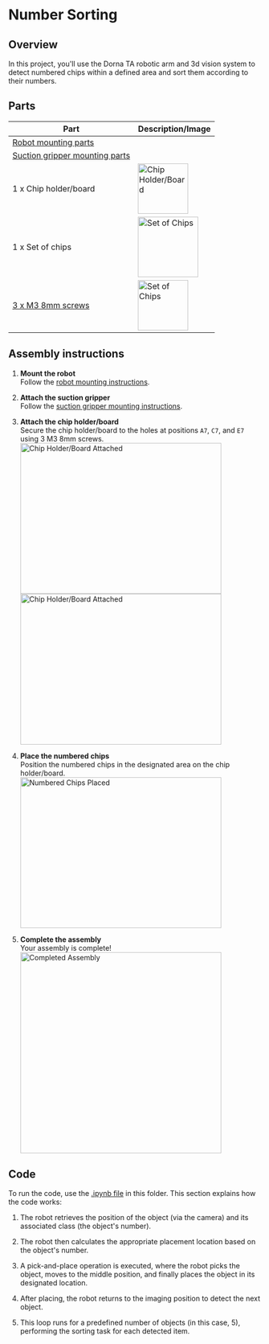 # **Number Sorting**

## **Overview**
In this project, you'll use the Dorna TA robotic arm and 3d vision system to detect numbered chips within a defined area and sort them according to their numbers.

## **Parts**
| **Part** | **Description/Image** |
|---|---|
| [Robot mounting parts](https://github.com/dorna-robotics/education/blob/main/mount_robot/README.md#parts) |   |
| [Suction gripper mounting parts](https://github.com/dorna-robotics/education/tree/main/attach_suction_gripper#parts) |   |
| 1 x Chip holder/board | <img src="https://i.imgur.com/YC4SMsz.png" alt="Chip Holder/Board" width="100"/> |
| 1 x Set of chips | <img src="https://i.imgur.com/eWH0BdG.png" alt="Set of Chips" width="120"/> |
| [3 x M3 8mm screws](https://www.mcmaster.com/91290A113/) | <img src="https://www.mcmaster.com/mvC/Contents/gfx/ImageCache/912/91290A113_720ffa0a-507b-416c-b5af-22ad90d45eee@4x_638090342177822562.png?ver=ImageNotFound" alt="Set of Chips" width="100"/>  |

## **Assembly instructions**

1. **Mount the robot**  
   Follow the [robot mounting instructions](https://github.com/dorna-robotics/education/blob/main/mount_robot/README.md#assembly).

2. **Attach the suction gripper**  
   Follow the [suction gripper mounting instructions](https://github.com/dorna-robotics/education/tree/main/attach_suction_gripper#assembly).

3. **Attach the chip holder/board**  
   Secure the chip holder/board to the holes at positions ``A7``, ``C7``, and ``E7`` using 3 M3 8mm screws.  
   <img src="img_here" alt="Chip Holder/Board Attached" height="300" width="400"/>  
   <img src="img_link_here" alt="Chip Holder/Board Attached" height="300" width="400"/>

4. **Place the numbered chips**  
   Position the numbered chips in the designated area on the chip holder/board.  
   <img src="img_link_here" alt="Numbered Chips Placed" height="300" width="400"/>

5. **Complete the assembly**  
   Your assembly is complete!  
   <img src="img_here" alt="Completed Assembly" width="400"/>

## **Code**
To run the code, use the [.ipynb file](https://github.com/dorna-robotics/education/blob/main/ml_object_detection/number_sorting.ipynb) in this folder. This section explains how the code works:

1. The robot retrieves the position of the object (via the camera) and its associated class (the object's number).

2. The robot then calculates the appropriate placement location based on the object's number.

3. A pick-and-place operation is executed, where the robot picks the object, moves to the middle position, and finally places the object in its designated location.

4. After placing, the robot returns to the imaging position to detect the next object.

5. This loop runs for a predefined number of objects (in this case, 5), performing the sorting task for each detected item.
